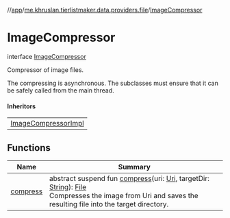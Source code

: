 //[app](../../../index.md)/[me.khruslan.tierlistmaker.data.providers.file](../index.md)/[ImageCompressor](index.md)

# ImageCompressor

interface [ImageCompressor](index.md)

Compressor of image files.

The compressing is asynchronous. The subclasses must ensure that it can be safely called from the main thread.

#### Inheritors

| |
|---|
| [ImageCompressorImpl](../-image-compressor-impl/index.md) |

## Functions

| Name | Summary |
|---|---|
| [compress](compress.md) | abstract suspend fun [compress](compress.md)(uri: [Uri](https://developer.android.com/reference/kotlin/android/net/Uri.html), targetDir: [String](https://kotlinlang.org/api/latest/jvm/stdlib/kotlin/-string/index.html)): [File](https://developer.android.com/reference/kotlin/java/io/File.html)<br>Compresses the image from Uri and saves the resulting file into the target directory. |
